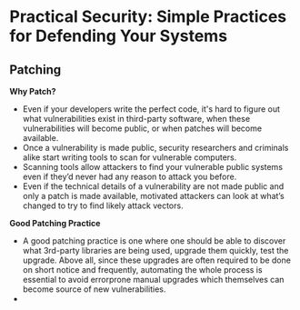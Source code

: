 # Practical Security: Simple Practices for Defending Your Systems

## Patching

**Why Patch?**

* Even if your developers write the perfect code, it's hard to figure out what vulnerabilities exist in third-party software, when these vulnerabilities will become public, or when patches will become available. 
* Once a vulnerability is made public, security researchers and criminals alike start writing tools to scan for vulnerable computers. 
* Scanning tools allow attackers to find your vulnerable public systems even if they’d never had any reason to attack you before. 
* Even if the technical details of a vulnerability are not made public and only a patch is made available, motivated attackers can look at what’s changed to try to find likely attack vectors. 

**Good Patching Practice**

* A good patching practice is one where one should be able to discover what 3rd-party libraries are being used, upgrade them quickly, test the upgrade. Above all, since these upgrades are often required to be done on short notice and frequently, automating the whole process is essential to avoid errorprone manual upgrades which themselves can become source of new vulnerabilities.
* 
